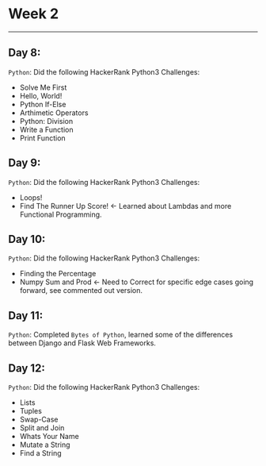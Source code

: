 # Week 2
---

## Day 8:
`Python`: Did the following HackerRank Python3 Challenges:
- Solve Me First
- Hello, World!
- Python If-Else
- Arthimetic Operators
- Python: Division
- Write a Function
- Print Function

## Day 9:
`Python`: Did the following HackerRank Python3 Challenges: 
- Loops!
- Find The Runner Up Score! <- Learned about Lambdas and more Functional Programming.

## Day 10:
`Python`: Did the following HackerRank Python3 Challenges: 
- Finding the Percentage
- Numpy Sum and Prod <- Need to Correct for specific edge cases going forward, see commented out version.

## Day 11: 
`Python`: Completed `Bytes of Python`, learned some of the differences between Django and Flask Web Frameworks.

## Day 12: 
`Python`: Did the following HackerRank Python3 Challenges:
- Lists
- Tuples
- Swap-Case
- Split and Join
- Whats Your Name
- Mutate a String
- Find a String
